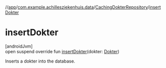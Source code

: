 //[app](../../../index.md)/[com.example.achillesziekenhuis.data](../index.md)/[CachingDokterRepository](index.md)/[insertDokter](insert-dokter.md)

# insertDokter

[androidJvm]\
open suspend override fun [insertDokter](insert-dokter.md)(dokter: [Dokter](../../com.example.achillesziekenhuis.model/-dokter/index.md))

Inserts a dokter into the database.
